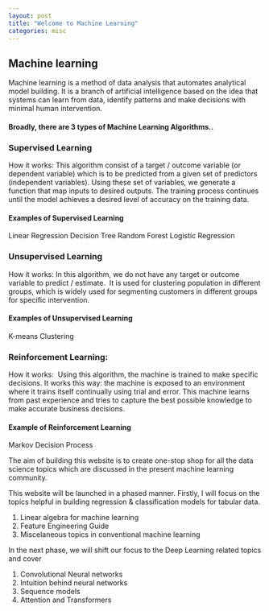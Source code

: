 ```yaml
---
layout: post
title: "Welcome to Machine Learning"
categories: misc
---
```

## Machine learning

Machine learning is a method of data analysis that automates analytical model building. It is a branch of artificial intelligence based on the idea that systems can learn from data, identify patterns and make decisions with minimal human intervention. 

#### Broadly, there are 3 types of Machine Learning Algorithms..
### Supervised Learning
How it works: This algorithm consist of a target / outcome variable (or dependent variable) which is to be predicted from a given set of predictors (independent variables). Using these set of variables, we generate a function that map inputs to desired outputs. The training process continues until the model achieves a desired level of accuracy on the training data. 
#### Examples of Supervised Learning 
Linear Regression
Decision Tree
Random Forest
Logistic Regression

### Unsupervised Learning
How it works: In this algorithm, we do not have any target or outcome variable to predict / estimate.  It is used for clustering population in different groups, which is widely used for segmenting customers in different groups for specific intervention. 
#### Examples of Unsupervised Learning 
K-means Clustering
 
### Reinforcement Learning:
How it works:  Using this algorithm, the machine is trained to make specific decisions. It works this way: the machine is exposed to an environment where it trains itself continually using trial and error. This machine learns from past experience and tries to capture the best possible knowledge to make accurate business decisions. 
#### Example of Reinforcement Learning
Markov Decision Process


The aim of building this website is to create one-stop shop for all the data science topics which are discussed in the present machine learning community.

This website will be launched in a phased manner. Firstly, I will focus on the topics helpful in building regression & classification models for tabular data.
1. Linear algebra for machine learning
2. Feature Engineering Guide
3. Miscelaneous topics in conventional machine learning

In the next phase, we will shift our focus to the Deep Learning related topics and cover 
1. Convolutional Neural networks
2. Intuition behind neural networks
3. Sequence models
4. Attention and Transformers

